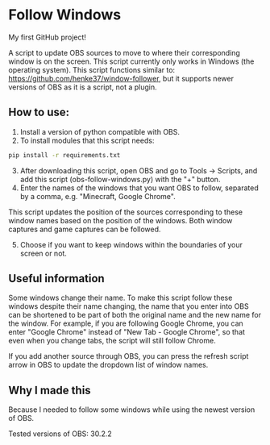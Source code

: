 # Follow Windows
My first GitHub project!

A script to update OBS sources to move to where their corresponding window is on the screen.
This script currently only works in Windows (the operating system).
This script functions similar to: https://github.com/henke37/window-follower, but it supports newer versions of OBS as it is a script, not a plugin.

## How to use:
1) Install a version of python compatible with OBS.
2) To install modules that this script needs:
```bash
pip install -r requirements.txt
```
3) After downloading this script, open OBS and go to Tools -> Scripts, and add this script (obs-follow-windows.py) with the "+" button.
4) Enter the names of the windows that you want OBS to follow, separated by a comma, e.g. "Minecraft, Google Chrome".

This script updates the position of the sources corresponding to these window names based on the position of the windows.
Both window captures and game captures can be followed.

5) Choose if you want to keep windows within the boundaries of your screen or not.

## Useful information
Some windows change their name. To make this script follow these windows despite their name changing, the name that you enter into
OBS can be shortened to be part of both the original name and the new name for the window. For example, if you are following
Google Chrome, you can enter "Google Chrome" instead of "New Tab - Google Chrome", so that even when you change tabs, the script will still follow Chrome.

If you add another source through OBS, you can press the refresh script arrow in OBS to update the dropdown list of window names.

## Why I made this
Because I needed to follow some windows while using the newest version of OBS.

Tested versions of OBS: 30.2.2
